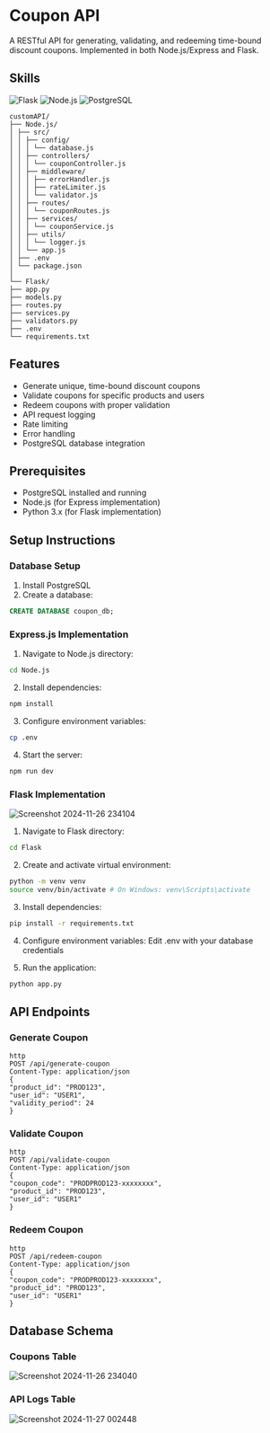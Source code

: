 # Coupon API
A RESTful API for generating, validating, and redeeming time-bound discount coupons. Implemented in both Node.js/Express and Flask.

## Skills
<img src="https://img.shields.io/badge/Flask-3776AB?style=flat-square&logo=Flask&logoColor=white" alt="Flask"> <img src="https://img.shields.io/badge/NodeJS-FFA500?style=flat-square&logo=Node.js&logoColor=white" alt="Node.js"> <img src="https://img.shields.io/badge/PostgreSQL-FFD700?style=flat-square&logo=PostgreSQL&logoColor=white" alt="PostgreSQL">

```
customAPI/
├── Node.js/
│ ├── src/
│ │ ├── config/
│ │ │ └── database.js
│ │ ├── controllers/
│ │ │ └── couponController.js
│ │ ├── middleware/
│ │ │ ├── errorHandler.js
│ │ │ ├── rateLimiter.js
│ │ │ └── validator.js
│ │ ├── routes/
│ │ │ └── couponRoutes.js
│ │ ├── services/
│ │ │ └── couponService.js
│ │ ├── utils/
│ │ │ └── logger.js
│ │ └── app.js
│ ├── .env
│ └── package.json
│
└── Flask/
├── app.py
├── models.py
├── routes.py
├── services.py
├── validators.py
├── .env
└── requirements.txt
```

## Features

- Generate unique, time-bound discount coupons
- Validate coupons for specific products and users
- Redeem coupons with proper validation
- API request logging
- Rate limiting
- Error handling
- PostgreSQL database integration

## Prerequisites

- PostgreSQL installed and running
- Node.js (for Express implementation)
- Python 3.x (for Flask implementation)

## Setup Instructions

### Database Setup

1. Install PostgreSQL
2. Create a database:
```sql
CREATE DATABASE coupon_db;
```

### Express.js Implementation

1. Navigate to Node.js directory:
```bash
cd Node.js
```

2. Install dependencies:
```bash
npm install
```

3. Configure environment variables:
```bash
cp .env
```

4. Start the server:
```bash
npm run dev
```

### Flask Implementation
![Screenshot 2024-11-26 234104](https://github.com/user-attachments/assets/f9330a70-688d-435c-8fce-1b1a89d5b19e)

1. Navigate to Flask directory:
```bash
cd Flask
```

2. Create and activate virtual environment:
```bash
python -m venv venv
source venv/bin/activate # On Windows: venv\Scripts\activate
```

3. Install dependencies:
```bash
pip install -r requirements.txt
```

4. Configure environment variables:
Edit .env with your database credentials

5. Run the application:
```bash
python app.py
```

## API Endpoints

### Generate Coupon
```
http
POST /api/generate-coupon
Content-Type: application/json
{
"product_id": "PROD123",
"user_id": "USER1",
"validity_period": 24
}
```

### Validate Coupon
```
http
POST /api/validate-coupon
Content-Type: application/json
{
"coupon_code": "PRODPROD123-xxxxxxxx",
"product_id": "PROD123",
"user_id": "USER1"
}
```

### Redeem Coupon
```
http
POST /api/redeem-coupon
Content-Type: application/json
{
"coupon_code": "PRODPROD123-xxxxxxxx",
"product_id": "PROD123",
"user_id": "USER1"
}
```

## Database Schema

### Coupons Table
![Screenshot 2024-11-26 234040](https://github.com/user-attachments/assets/4536abdd-152c-40fb-8acb-d1d334a0b87a)

### API Logs Table
![Screenshot 2024-11-27 002448](https://github.com/user-attachments/assets/0799c796-d67f-46bc-88f7-19792869a5ba)

